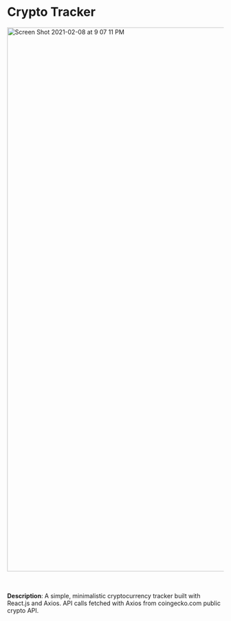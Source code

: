 # Crypto Tracker

<img width="1263" alt="Screen Shot 2021-02-08 at 9 07 11 PM" src="https://user-images.githubusercontent.com/51249015/107314336-a353b780-6a51-11eb-8986-8aa0d96a2521.png">

\
\
**Description**: A simple, minimalistic cryptocurrency tracker built with React.js and Axios. API calls fetched with Axios from coingecko.com public crypto API.

